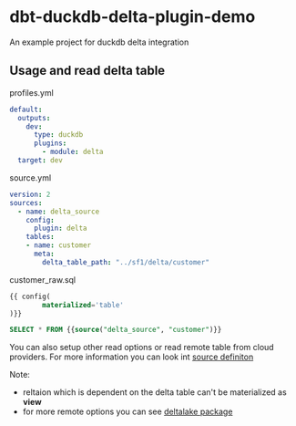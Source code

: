# dbt-duckdb-delta-plugin-demo
An example project for duckdb delta integration

## Usage and read delta table
profiles.yml
````yaml
default:
  outputs:
    dev:
      type: duckdb
      plugins: 
        - module: delta
  target: dev
````
source.yml
````yaml
version: 2
sources:
  - name: delta_source
    config:
      plugin: delta
    tables: 
    - name: customer
      meta:
        delta_table_path: "../sf1/delta/customer"
````
customer_raw.sql
````sql
{{ config(
        materialized='table'    
)}}

SELECT * FROM {{source("delta_source", "customer")}}
````

You can also setup other read options or read remote table from cloud providers. For more information you can look int [source definiton](https://github.com/milicevica23/dbt-duckdb-delta-plugin-demo/blob/main/dbt_duckdb_delta/models/source.yml)


Note:
* reltaion which is dependent on the delta table can't be materialized as **view**
* for more remote options you can see [deltalake package](https://delta-io.github.io/delta-rs/python/usage.html#loading-a-delta-table)

